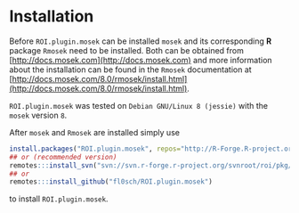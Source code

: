 # Installation
Before `ROI.plugin.mosek` can be installed `mosek` and its corresponding 
**R** package `Rmosek` need to be installed. Both can be obtained from
[http://docs.mosek.com](http://docs.mosek.com) 
and more information about the installation can be found in the `Rmosek` documentation at
[http://docs.mosek.com/8.0/rmosek/install.html](http://docs.mosek.com/8.0/rmosek/install.html).    


`ROI.plugin.mosek` was tested on `Debian GNU/Linux 8 (jessie)` with the
`mosek` version `8`.      


After `mosek` and `Rmosek` are installed simply use
```r
install.packages("ROI.plugin.mosek", repos="http://R-Forge.R-project.org")
## or (recommended version)
remotes:::install_svn("svn://svn.r-forge.r-project.org/svnroot/roi/pkg/ROI.plugin.mosek")
## or
remotes:::install_github("fl0sch/ROI.plugin.mosek")
```
to install `ROI.plugin.mosek`.
